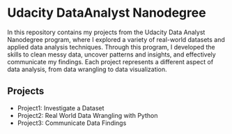 
# Udacity DataAnalyst Nanodegree

In this repository contains my projects from the Udacity Data Analyst Nanodegree program, where I explored a variety of real-world datasets and applied data analysis techniques. Through this program, I developed the skills to clean messy data, uncover patterns and insights, and effectively communicate my findings. Each project represents a different aspect of data analysis, from data wrangling to data visualization.


## Projects

 - Project1: Investigate a Dataset
 - Project2: Real World Data Wrangling with Python
 - Project3: Communicate Data Findings
